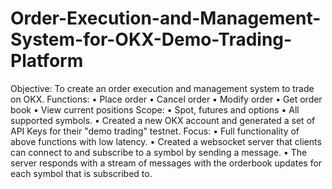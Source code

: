 # Order-Execution-and-Management-System-for-OKX-Demo-Trading-Platform
Objective: To create an order execution and management system to trade on OKX.
Functions:
•	Place order
•	Cancel order
•	Modify order
•	Get order book
•	View current positions
 Scope:
•	Spot, futures and options
•	All supported symbols.
•	Created a new OKX account and generated a set of API Keys for their "demo trading" testnet.
Focus:
•	Full functionality of above functions with low latency.
•	Created a websocket server that clients can connect to and subscribe to a symbol by sending a message.
•	The server responds with a stream of messages with the orderbook updates for each symbol that is subscribed to.
